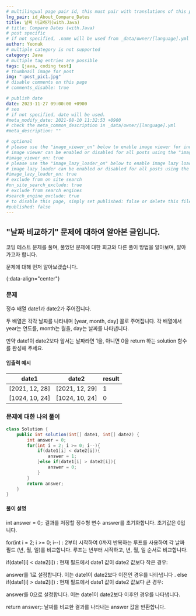 ```yaml
---
# multilingual page pair id, this must pair with translations of this page. (This name must be unique)
lng_pair: id_About_Compare_Dates
title: 날짜 비교하기(with.Java)
# title: Compare Dates (with.Java)
# post specific
# if not specified, .name will be used from _data/owner/[language].yml
author: Yeonuk
# multiple category is not supported
category: Java
# multiple tag entries are possible
tags: [java, coding test]
# thumbnail image for post
img: ":post_pic1.jpg"
# disable comments on this page
# comments_disable: true

# publish date
date: 2023-11-27 09:00:00 +0900
# seo
# if not specified, date will be used.
#meta_modify_date: 2021-08-10 11:32:53 +0900
# check the meta_common_description in _data/owner/[language].yml
#meta_description: ""

# optional
# please use the "image_viewer_on" below to enable image viewer for individual pages or posts (_posts/ or [language]/_posts folders).
# image viewer can be enabled or disabled for all posts using the "image_viewer_posts: true" setting in _data/conf/main.yml.
#image_viewer_on: true
# please use the "image_lazy_loader_on" below to enable image lazy loader for individual pages or posts (_posts/ or [language]/_posts folders).
# image lazy loader can be enabled or disabled for all posts using the "image_lazy_loader_posts: true" setting in _data/conf/main.yml.
#image_lazy_loader_on: true
# exclude from on site search
#on_site_search_exclude: true
# exclude from search engines
#search_engine_exclude: true
# to disable this page, simply set published: false or delete this file
#published: false
---
```


<!-- outline-start -->

## "날짜 비교하기" 문제에 대하여 알아본 글입니다.

코딩 테스트 문제를 풀며, 풀었던 문제에 대한 회고와 다른 풀이 방법을 알아보며, 알아가고자 합니다.

문제에 대해 먼저 알아보겠습니다.

{:data-align="center"}

<!-- outline-end -->

### 문제

정수 배열 date1과 date2가 주어집니다.

두 배열은 각각 날짜를 나타내며 [year, month, day] 꼴로 주어집니다. 각 배열에서 year는 연도를, month는 월을, day는 날짜를 나타냅니다.

만약 date1이 date2보다 앞서는 날짜라면 1을, 아니면 0을 return 하는 solution 함수를 완성해 주세요.

#### 입출력 예시

| date1          | date2          | result |
| -------------- | -------------- | ------ |
| [2021, 12, 28] | [2021, 12, 29] | 1      |
| [1024, 10, 24] | [1024, 10, 24] | 0      |

### 문제에 대한 나의 풀이

```java
class Solution {
    public int solution(int[] date1, int[] date2) {
        int answer = 0;
        for(int i = 2; i >= 0; i--){
            if(date1[i] < date2[i]){
                answer = 1;
            }else if(date1[i] > date2[i]){
                answer = 0;
            }
        }
        return answer;
    }
}
```

#### 풀이 설명

int answer = 0;: 결과를 저장할 정수형 변수 answer를 초기화합니다. 초기값은 0입니다.

for(int i = 2; i >= 0; i--) : 2부터 시작하여 0까지 반복하는 루프를 사용하여 각 날짜 필드 (년, 월, 일)를 비교합니다. 루프는 년부터 시작하고, 년, 월, 일 순서로 비교합니다.

if(date1[i] < date2[i]) : 현재 필드에서 date1 값이 date2 값보다 작은 경우:

answer를 1로 설정합니다. 이는 date1이 date2보다 이전인 경우를 나타냅니다
.
else if(date1[i] > date2[i]) : 현재 필드에서 date1 값이 date2 값보다 큰 경우:

answer를 0으로 설정합니다. 이는 date1이 date2보다 이후인 경우를 나타냅니다.

return answer;: 날짜를 비교한 결과를 나타내는 answer 값을 반환합니다.
